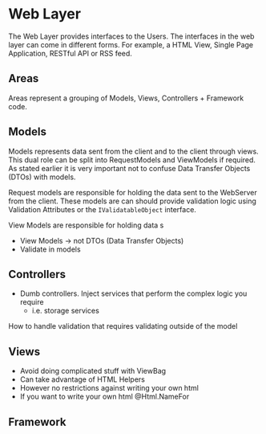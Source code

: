 # Web Layer
The Web Layer provides interfaces to the Users. The interfaces in the web layer can come in different forms. For example, a HTML View, Single Page Application, RESTful API or RSS feed.

## Areas
Areas represent a grouping of Models, Views, Controllers + Framework code.

## Models
Models represents data sent from the client and to the client through views. This dual role can be split into RequestModels and ViewModels if required. As stated earlier it is very important not to confuse Data Transfer Objects (DTOs) with models.

Request models are responsible for holding the data sent to the WebServer from the client. These models are can should provide validation logic using Validation Attributes or the `IValidatableObject` interface.

View Models are responsible for holding data s

* View Models -> not DTOs (Data Transfer Objects)
* Validate in models

## Controllers
* Dumb controllers. Inject services that perform the complex logic you require
  * i.e. storage services


How to handle validation that requires validating outside of the model

## Views
* Avoid doing complicated stuff with ViewBag
* Can take advantage of HTML Helpers
* However no restrictions against writing your own html
* If you want to write your own html @Html.NameFor

## Framework

